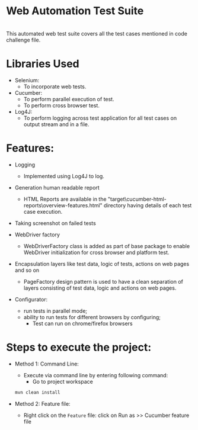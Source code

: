 # Web Automation Test Suite

<br/>This automated web test suite covers all the test cases mentioned in code challenge file.

# Libraries Used

* Selenium:
    * To incorporate web tests.
* Cucumber:
    * To perform parallel execution of test.
    * To perform cross browser test.
* Log4J:
    * To perform logging across test application for all test cases on output stream and in a file.
    
# Features:

* Logging
    - Implemented using Log4J to log.
* Generation human readable report
    - HTML Reports are available in the "target\cucumber-html-reports\overview-features.html" directory having details of each test case execution.
* Taking screenshot on failed tests
    
* WebDriver factory
    - WebDriverFactory class is added as part of base package to enable WebDriver initialization for cross browser and platform test.
* Encapsulation layers like test data, logic of tests, actions on web pages and so on
    - PageFactory design pattern is used to have a clean separation of layers consisting of test data, logic
    and actions on web pages.
* Configurator:
  * run tests in parallel mode;  
  * ability to run tests for different browsers by configuring;
    - Test can run on chrome/firefox browsers 

# Steps to execute the project:

* Method 1: Command Line:
    * Execute via command line by entering following command:
      - Go to project workspace

    ```bash
    mvn clean install
    ```

* Method 2: Feature file:
    * Right click on the `Feature` file: click on Run as >> Cucumber feature file

